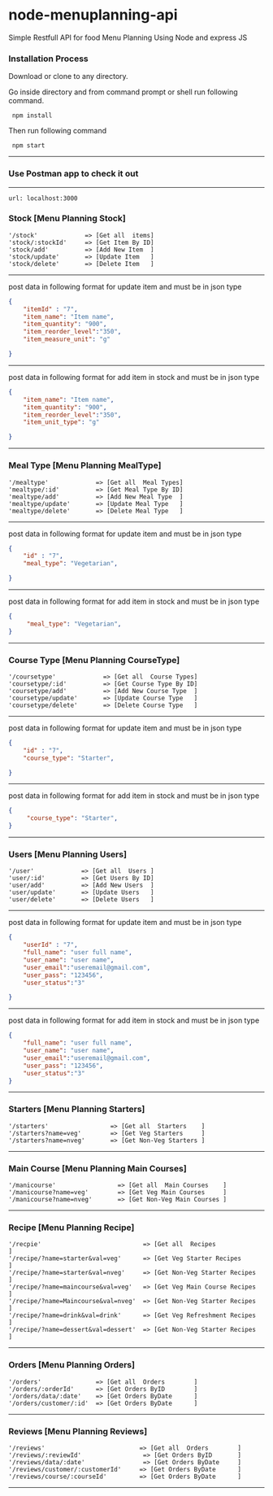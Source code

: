 # node-menuplanning-api

Simple Restfull API for food Menu Planning Using Node and express JS

### Installation Process
 Download or clone to any directory.

 Go inside directory and from command prompt or shell run following command.
```shell
 npm install
 ```

Then run following command
```shell
 npm start
 ``` 
-----------------------------------------     

### Use Postman app to check it out
-----------------------------------------

```
url: localhost:3000
```

### Stock [Menu Planning Stock]
```url
'/stock'             => [Get all  items]
'stock/:stockId'     => [Get Item By ID]
'stock/add'          => [Add New Item  ]
'stock/update'       => [Update Item   ]
'stock/delete'       => [Delete Item   ]
```
-----------------------------------------

post data in following format for update item and must be in json type
```json
{
    "itemId" : "7",
    "item_name": "Item name",
    "item_quantity": "900",
    "item_reorder_level":"350",
    "item_measure_unit": "g"

}
```
-----------------------------------------
post data in following format for add item in stock and must be in json type
```json
{
    "item_name": "Item name",
    "item_quantity": "900",
    "item_reorder_level":"350",
    "item_unit_type": "g"

}
```

-----------------------------------------

### Meal Type [Menu Planning MealType]
```url
'/mealtype'             => [Get all  Meal Types]
'mealtype/:id'          => [Get Meal Type By ID]
'mealtype/add'          => [Add New Meal Type  ]
'mealtype/update'       => [Update Meal Type   ]
'mealtype/delete'       => [Delete Meal Type   ]
```
-----------------------------------------

post data in following format for update item and must be in json type
```json
{
    "id" : "7",
    "meal_type": "Vegetarian",

}
```
-----------------------------------------
post data in following format for add item in stock and must be in json type
```json
{
     "meal_type": "Vegetarian",
}
```
-----------------------------------------

### Course Type [Menu Planning CourseType]
```url
'/coursetype'             => [Get all  Course Types]
'coursetype/:id'          => [Get Course Type By ID]
'coursetype/add'          => [Add New Course Type  ]
'coursetype/update'       => [Update Course Type   ]
'coursetype/delete'       => [Delete Course Type   ]
```
-----------------------------------------

post data in following format for update item and must be in json type
```json
{
    "id" : "7",
    "course_type": "Starter",

}
```
-----------------------------------------
post data in following format for add item in stock and must be in json type
```json
{
     "course_type": "Starter",
}
```
-----------------------------------------
### Users [Menu Planning Users]
```url
'/user'             => [Get all  Users ]
'user/:id'          => [Get Users By ID]
'user/add'          => [Add New Users  ]
'user/update'       => [Update Users   ]
'user/delete'       => [Delete Users   ]
```
-----------------------------------------

post data in following format for update item and must be in json type
```json
{
    "userId" : "7",
    "full_name": "user full name",
    "user_name": "user name",
    "user_email":"useremail@gmail.com",
    "user_pass": "123456",
    "user_status":"3"

}
```
-----------------------------------------
post data in following format for add item in stock and must be in json type
```json
{
    "full_name": "user full name",
    "user_name": "user name",
    "user_email":"useremail@gmail.com",
    "user_pass": "123456",
    "user_status":"3"
}
```

-----------------------------------------
### Starters [Menu Planning Starters]
```url
'/starters'                 => [Get all  Starters    ]
'/starters?name=veg'        => [Get Veg Starters     ]
'/starters?name=nveg'       => [Get Non-Veg Starters ]
```

-----------------------------------------
### Main Course [Menu Planning Main Courses]
```url
'/manicourse'                 => [Get all  Main Courses    ]
'/manicourse?name=veg'        => [Get Veg Main Courses     ]
'/manicourse?name=nveg'       => [Get Non-Veg Main Courses ]
```

-----------------------------------------
### Recipe [Menu Planning Recipe]
```url
'/recpie'                            => [Get all  Recipes                ]
'/recipe/?name=starter&val=veg'      => [Get Veg Starter Recipes         ]
'/recipe/?name=starter&val=nveg'     => [Get Non-Veg Starter Recipes     ]
'/recipe/?name=maincourse&val=veg'   => [Get Veg Main Course Recipes     ]
'/recipe/?name=Maincourse&val=nveg'  => [Get Non-Veg Starter Recipes     ]
'/recipe/?name=drink&val=drink'      => [Get Veg Refreshment Recipes     ]
'/recipe/?name=dessert&val=dessert'  => [Get Non-Veg Starter Recipes     ]
```
-----------------------------------------

### Orders [Menu Planning Orders]
```url
'/orders'               => [Get all  Orders        ]
'/orders/:orderId'      => [Get Orders ByID        ]
'/orders/data/:date'    => [Get Orders ByDate      ]
'/orders/customer/:id'  => [Get Orders ByDate      ]
```
-----------------------------------------


### Reviews [Menu Planning Reviews]
```url
'/reviews'                          => [Get all  Orders        ]
'/reviews/:reviewId'                 => [Get Orders ByID       ]
'/reviews/data/:date'                => [Get Orders ByDate     ]
'/reviews/customer/:customerId'     => [Get Orders ByDate      ]
'/reviews/course/:courseId'         => [Get Orders ByDate      ]
```
-----------------------------------------




